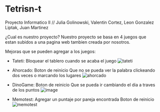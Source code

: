 # Tetrisn-t
Proyecto Informatico II // Julia Golinowski, Valentin Cortez, Leon Gonzalez Liptak, Juan Martinez

¿Cual es nuestro proyecto?
Nuestro proyecto se basa en 4 juegos que estan subidos a una pagina web tambien creada por nosotros. 


Mejoras que se pueden agregar a los juegos: 

- Tateti: 
Bloquear el tablero cuando se acaba el juego 
![tateti](https://user-images.githubusercontent.com/108895449/202511004-17b9be2e-5b1e-4d11-b359-b5576a0f9817.png)

- Ahorcado:
Boton de reinicio 
Que no se pueda ver la palabra clickeando dos veces o marcando los lugares
![ahorcado](https://user-images.githubusercontent.com/108895449/202511006-95d7e48b-67d5-4302-81b9-d3af0ed5f0fa.png)

- DinoGame:
Boton de reinicio
Que se pueda ir cambiando el dia a traves de los puntos 
![image](https://user-images.githubusercontent.com/108895449/202511192-0fb36fa6-35b7-4de6-8b8a-82f34c6e05f3.png)

- Memotest: 
Agregar un puntaje por pareja encontrada 
Boton de reinicio 
![memotest](https://user-images.githubusercontent.com/108895449/202510999-a7bdde05-9934-4ca3-bed4-7bb086f19990.png)
